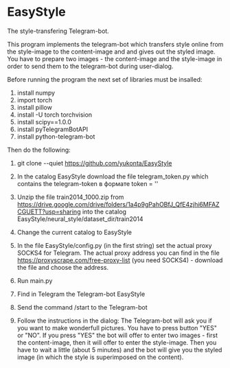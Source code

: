 # EasyStyle
The style-transfering Telegram-bot.

This program implements the telegram-bot which transfers style online from the style-image to the content-image and and gives out the styled image.
You have to prepare two images - the content-image and the style-image in order to send them to the telegram-bot during user-dialog.

Before running the program the next set of libraries must be insalled:
1) install numpy
2) import torch
3) install pillow
4) install -U torch torchvision
5) install scipy==1.0.0
6) install pyTelegramBotAPI
7) install python-telegram-bot

Then do the following:
1) git clone --quiet https://github.com/yukonta/EasyStyle  
2) In the catalog EasyStyle download the file telegram_token.py which contains the telegram-token в формате token = '<token>'
3) Unzip the file train2014_1000.zip from https://drive.google.com/drive/folders/1a4p9gPahOBfJ_QfE4zjhi6MFAZCGUETT?usp=sharing into the catalog EasyStyle/neural_style/dataset_dir/train2014
4) Change the current catalog to EasyStyle
5) In the file EasyStyle/config.py (in the first string) set the actual proxy SOCKS4 for Telegram. The actual proxy address you can find in the file  https://proxyscrape.com/free-proxy-list (you need SOCKS4) - download the file and choose the address.

6) Run main.py

7) Find in Telegram the Telegram-bot EasyStyle 
8) Send the command /start to the Telegram-bot
9) Follow the instructions in the dialog: The Telegram-bot will ask you if you want to make wonderfull pictures. You have to press button "YES" or "NO". If you press "YES" the bot will offer to enter two images - first the content-image, then it will offer to enter the style-image. Then you have to wait a little (about 5 minutes) and the bot will give you the styled image (in which the style is superimposed on the content).




